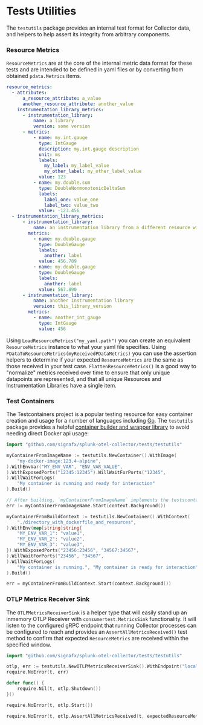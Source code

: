 # Tests Utilities

The `testutils` package provides an internal test format for Collector data, and helpers to help assert its integrity
from arbitrary components.

### Resource Metrics

`ResourceMetrics` are at the core of the internal metric data format for these tests and are intended to be defined
in yaml files or by converting from obtained `pdata.Metrics` items.

```yaml
resource_metrics:
  - attributes:
      a_resource_attribute: a_value
      another_resource_attribute: another_value
    instrumentation_library_metrics:
      - instrumentation_library:
          name: a library
          version: some version
      - metrics:
          - name: my.int.gauge
            type: IntGauge
            description: my.int.gauge description
            unit: ms
            labels:
              my_label: my_label_value
              my_other_label: my_other_label_value
            value: 123
          - name: my.double.sum
            type: DoubleNonmonotonicDeltaSum
            labels:
              label_one: value_one
              label_two: value_two
            value: -123.456
  - instrumentation_library_metrics:
      - instrumentation_library:
          name: an instrumentation library from a different resource without attributes
        metrics:
          - name: my.double.gauge
            type: DoubleGauge
            labels:
              another: label
            value: 456.789
          - name: my.double.gauge
            type: DoubleGauge
            labels:
              another: label
            value: 567.890
      - instrumentation_library:
          name: another instrumentation library
          version: this_library_version
        metrics:
          - name: another_int_gauge
            type: IntGauge
            value: 456
```

Using `LoadResourceMetrics("my_yaml.path")` you can create an equivalent `ResourceMetrics` instance to what your yaml file specifies.
Using `PDataToResourceMetrics(myReceivedPDataMetrics)` you can use the assertion helpers to determine if your expected
`ResourceMetrics` are the same as those received in your test case. `FlattenResourceMetrics()` is a good way to "normalize"
metrics received over time to ensure that only unique datapoints are represented, and that all unique Resources and
Instrumentation Libraries have a single item.

### Test Containers

The Testcontainers project is a popular testing resource for easy container creation and usage for a number of languages
including [Go](https://github.com/testcontainers/testcontainers-go).  The `testutils` package provides a helpful [container
builder and wrapper library](./container.go) to avoid needing direct Docker api usage:

```go
import "github.com/signafx/splunk-otel-collector/tests/testutils"

myContainerFromImageName := testutils.NewContainer().WithImage(
	"my-docker-image:123.4-alpine",
).WithEnvVar("MY_ENV_VAR", "ENV_VAR_VALUE",
).WithExposedPorts("12345:12345").WillWaitForPorts("12345",
).WillWaitForLogs(
    "My container is running and ready for interaction"
).Build()

// After building, `myContainerFromImageName` implements the testscontainer.Container interface
err := myContainerFromImageName.Start(context.Background())

myContainerFromBuildContext := testutils.NewContainer().WithContext(
    "./directory_with_dockerfile_and_resources",
).WithEnv(map[string]string{
    "MY_ENV_VAR_1": "value1",
    "MY_ENV_VAR_2": "value2",
    "MY_ENV_VAR_3": "value3",
}).WithExposedPorts("23456:23456", "34567:34567",
).WillWaitForPorts("23456", "34567",
).WillWaitForLogs(
    "My container is running.", "My container is ready for interaction"
).Build()

err = myContainerFromBuildContext.Start(context.Background())
```

### OTLP Metrics Receiver Sink

The `OTLPMetricsReceiverSink` is a helper type that will easily stand up an inmemory OTLP Receiver with
`consumertest.MetricsSink` functionality.  It will listen to the configured gRPC endpoint that running Collector
processes can be configured to reach and provides an `AssertAllMetricsReceived()` test method to confirm that expected
`ResourceMetrics` are received within the specified window.

```go
import "github.com/signafx/splunk-otel-collector/tests/testutils"

otlp, err := testutils.NewOTLPMetricsReceiverSink().WithEndpoint("localhost:23456").Build()
require.NoError(t, err)

defer func() {
    require.Nil(t, otlp.Shutdown())
}()

require.NoError(t, otlp.Start())

require.NoError(t, otlp.AssertAllMetricsReceived(t, expectedResourceMetrics, 10*time.Second))
```
